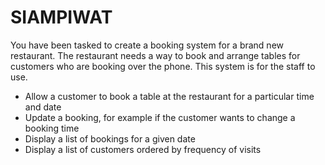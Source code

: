 # SIAMPIWAT
You have been tasked to create a booking system for a brand new restaurant. The restaurant needs a way to book and arrange tables for customers who are booking over the phone. This system is for the staff to use.

* Allow a customer to book a table at the restaurant for a particular time and date
* Update a booking, for example if the customer wants to change a booking time
* Display a list of bookings for a given date
* Display a list of customers ordered by frequency of visits